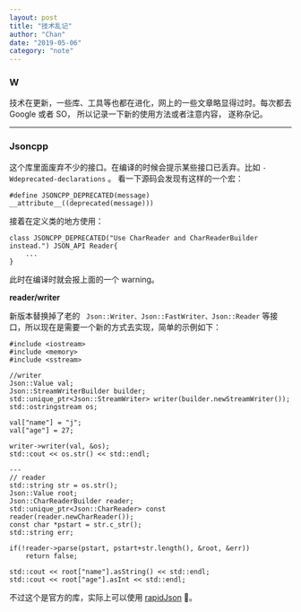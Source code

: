 ```yaml
---
layout: post
title: "技术乱记"
author: "Chan"
date: "2019-05-06"
category: "note"
---
```


### W

技术在更新，一些库、工具等也都在进化，网上的一些文章略显得过时。每次都去 Google 或者 SO， 所以记录一下新的使用方法或者注意内容， 遂称杂记。

---

### Jsoncpp

这个库里面废弃不少的接口。在编译的时候会提示某些接口已丢弃。比如 `-Wdeprecated-declarations` 。 看一下源码会发现有这样的一个宏：

```
#define JSONCPP_DEPRECATED(message) __attribute__((deprecated(message)))

```

接着在定义类的地方使用：

```
class JSONCPP_DEPRECATED("Use CharReader and CharReaderBuilder instead.") JSON_API Reader{
	...    
}
```

此时在编译时就会报上面的一个 warning。

**reader/writer**

新版本替换掉了老的 ` Json::Writer、Json::FastWriter、Json::Reader` 等接口，所以现在是需要一个新的方式去实现，简单的示例如下：

```
#include <iostream>
#include <memory>
#include <sstream>

//writer
Json::Value val;
Json::StreamWriterBuilder builder;
std::unique_ptr<Json::StreamWriter> writer(builder.newStreamWriter());
std::ostringstream os;

val["name"] = "j";
val["age"] = 27;

writer->writer(val, &os);
std::cout << os.str() << std::endl;

---
// reader
std::string str = os.str();
Json::Value root;
Json::CharReaderBuilder reader;
std::unique_ptr<Json::CharReader> const reader(reader.newCharReader());
const char *pstart = str.c_str();
std::string err;

if(!reader->parse(pstart, pstart+str.length(), &root, &err))
	return false;
	
std::cout << root["name"].asString() << std::endl;
std::cout << root["age"].asInt << std::endl;

```

不过这个是官方的库，实际上可以使用 [rapidJson](https://github.com/Tencent/rapidjson)  🤩。